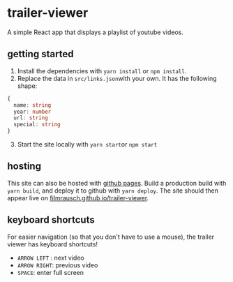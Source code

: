 # trailer-viewer
A simple React app that displays a playlist of youtube videos.

## getting started

1. Install the dependencies with ```yarn install``` or ```npm install```.
2. Replace the data in ```src/links.json```with your own. It has the following shape:
```ts
{
  name: string 
  year: number
  url: string
  special: string
}
```
3. Start the site locally with ```yarn start```or ```npm start```

## hosting

This site can also be hosted with [github pages](https://pages.github.com/). Build a production build with ```yarn build```, and
deploy it to github with ```yarn deploy```. The site should then appear live on
[filmrausch.github.io/trailer-viewer](https://filmrausch.github.io/trailer-viewer).

## keyboard shortcuts

For easier navigation (so that you don't have to use a mouse), the trailer viewer has keyboard shortcuts!

- ```ARROW LEFT``` : next video
- ```ARROW RIGHT```: previous video
- ```SPACE```: enter full screen 
